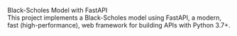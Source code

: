 Black-Scholes Model with FastAPI <br />
This project implements a Black-Scholes model using FastAPI, a modern, fast (high-performance), web framework for building APIs with Python 3.7+.
